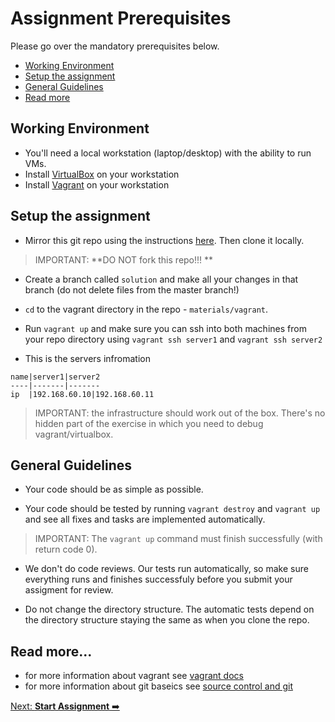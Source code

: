 # Assignment Prerequisites

Please go over the mandatory prerequisites below.

* [Working Environment](#working-environment)
* [Setup the assignment](#setup-the-assignment)
* [General Guidelines](#general-guidelines)
* [Read more](#read-more)

## Working Environment
- You'll need a local workstation (laptop/desktop) with the ability to run VMs.
- Install [VirtualBox](<https://www.virtualbox.org/>) on your workstation
- Install [Vagrant](<https://www.vagrantup.com/>) on your workstation

## Setup the assignment
- Mirror this git repo using the instructions [here](https://help.github.com/articles/duplicating-a-repository). Then clone it locally. 

>IMPORTANT: **DO NOT fork this repo!!! **
-  Create a branch called `solution` and make all your changes in that branch (do not delete files from the master branch!)

- `cd` to the vagrant directory in the repo  - `materials/vagrant`.

- Run `vagrant up` and make sure you can ssh into both machines from your repo directory using `vagrant ssh server1` and `vagrant ssh server2`

- This is the servers infromation 
```
name|server1|server2
----|-------|-------
ip  |192.168.60.10|192.168.60.11
```
> IMPORTANT: the infrastructure should work out of the box. There's no hidden part of the exercise in which you need to debug vagrant/virtualbox.

## General Guidelines
- Your code should be as simple as possible.

- Your code should be tested by running `vagrant destroy` and `vagrant up` and see all fixes and tasks are implemented automatically.

> IMPORTANT: The `vagrant up` command must finish successfully (with return code 0).
- We don't do code reviews. Our tests run automatically, so make sure everything runs and finishes successfuly before you submit your assigment for review.

- Do not change the directory structure. The automatic tests depend on the directory structure staying the same as when you clone the repo.

## Read more...
* for more information about vagrant see [vagrant docs](https://www.vagrantup.com/docs/)
* for more information about git baseics see [source control and git](https://www.youtube.com/watch?v=0K7H1IZYBbY&list=PL5RUAh-dTK1_-j7BHEe9t9Z_TMuNUq2n6)


[Next: **Start Assignment** ➡️](exercise-1.md)
